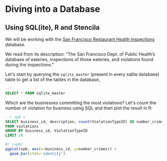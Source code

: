 # Diving into a Database

## Using SQL(ite), R and Stencila

We will be working with the [San Francisco Restaurant Health Inspections](http://2016.padjo.org/tutorials/sqlite-data-starterpacks/#more-info-san-francisco-restaurant-health-inspections "null") database.

We read from its description: "The San Francisco Dept. of Public Health’s database of eateries, inspections of those eateries, and violations found during the inspections."

Let's start by querying the `sqlite_master` (present in every sqlite database) table to get a list of the tables in the database,

```sql
--!
SELECT * FROM sqlite_master
```

Which are the businesses committing the most violations? Let's count the number of violation for business using SQL and then plot the result in R:

```sql
--! vpb =
SELECT business_id, description, count(ViolationTypeID) AS number_crimes
FROM violations
GROUP BY business_id, ViolationTypeID
LIMIT 20
```

```r
#! (vpb)
ggplot(vpb, aes(x=business_id, y=number_crimes)) +
  geom_bar(stat='identity')
 ```
